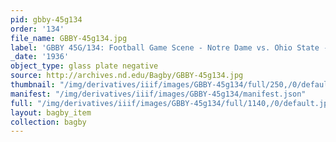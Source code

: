 ```yaml
---
pid: gbby-45g134
order: '134'
file_name: GBBY-45g134.jpg
label: 'GBBY 45G/134: Football Game Scene - Notre Dame vs. Ohio State - 1936'
_date: '1936'
object_type: glass plate negative
source: http://archives.nd.edu/Bagby/GBBY-45g134.jpg
thumbnail: "/img/derivatives/iiif/images/GBBY-45g134/full/250,/0/default.jpg"
manifest: "/img/derivatives/iiif/images/GBBY-45g134/manifest.json"
full: "/img/derivatives/iiif/images/GBBY-45g134/full/1140,/0/default.jpg"
layout: bagby_item
collection: bagby
---
```

